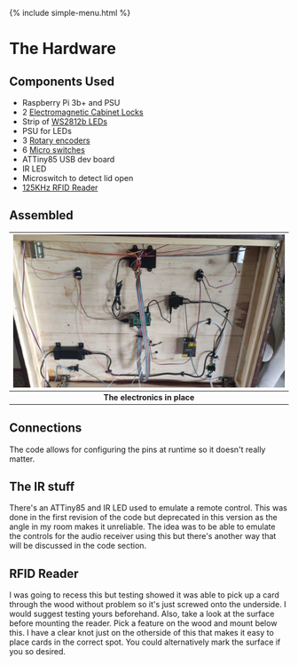 {% include simple-menu.html %}

# The Hardware

## Components Used

- Raspberry Pi 3b+ and PSU
- 2 [Electromagnetic Cabinet Locks](https://www.aliexpress.com/item/1005001938251195.html)
- Strip of [WS2812b LEDs](https://www.aliexpress.com/item/1005003129921250.html)
- PSU for LEDs
- 3 [Rotary encoders](https://www.aliexpress.com/item/1005002931777351.html)
- 6 [Micro switches](https://www.aliexpress.com/item/32878542627.html)
- ATTiny85 USB dev board
- IR LED
- Microswitch to detect lid open
- [125KHz RFID Reader](https://www.banggood.com/125KHZ-USB-RFID-EM4100-ID-Card-Reader-or-Door-Access-Control-System-Waterproof-Fast-Response-p-1290348.html)

## Assembled

|![Hardware](images/electronics.jpg?raw=true "Electronics")|
|:--:|
| <b>The electronics in place</b> |

## Connections

The code allows for configuring the pins at runtime so it doesn't really matter.

## The IR stuff

There's an ATTiny85 and IR LED used to emulate a remote control. This was done in the first revision of the code but deprecated in this version as the angle in my room makes it unreliable. The idea was to be able to emulate the controls for the audio receiver using this but there's another way that will be discussed in the code section.

## RFID Reader

I was going to recess this but testing showed it was able to pick up a card through the wood without problem so it's just screwed onto the underside. I would suggest testing yours beforehand.
Also, take a look at the surface before mounting the reader. Pick a feature on the wood and mount below this. I have a clear knot just on the otherside of this that makes it easy to place cards in the correct spot.
You could alternatively mark the surface if you so desired.